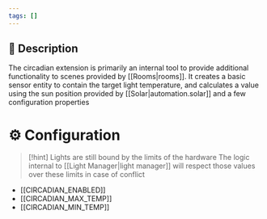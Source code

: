 ```yaml
---
tags: []
---
```

## 📝 Description

The circadian extension is primarily an internal tool to provide additional functionality to scenes provided by [[Rooms|rooms]]. It creates a basic sensor entity to contain the target light temperature, and calculates a value using the sun position provided by [[Solar|automation.solar]] and a few configuration properties

# ⚙️ Configuration

> [!hint] Lights are still bound by the limits of the hardware
> The logic internal to [[Light Manager|light manager]] will respect those values over these limits in case of conflict

- [[CIRCADIAN_ENABLED]]
- [[CIRCADIAN_MAX_TEMP]]
- [[CIRCADIAN_MIN_TEMP]]
